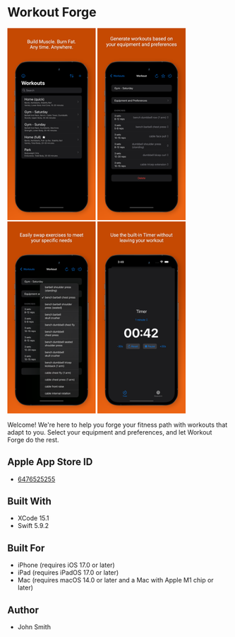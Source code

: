 # Workout Forge

<img src="https://github.com/JohnSmithCoder1/WorkoutForge/blob/main/Screenshots/screenshot_1.png" width="200"> <img src="https://github.com/JohnSmithCoder1/WorkoutForge/blob/main/Screenshots/screenshot_2.png" width="200"> <img src="https://github.com/JohnSmithCoder1/WorkoutForge/blob/main/Screenshots/screenshot_3.png" width="200"> <img src="https://github.com/JohnSmithCoder1/WorkoutForge/blob/main/Screenshots/screenshot_4.png" width="200">

Welcome! We're here to help you forge your fitness path with workouts that adapt to you. Select your equipment and preferences, and let Workout Forge do the rest.

## Apple App Store ID

* [6476525255](https://apps.apple.com/us/app/workout-forge/id6476525255)

## Built With

* XCode 15.1
* Swift 5.9.2

## Built For

* iPhone (requires iOS 17.0 or later)
* iPad (requires iPadOS 17.0 or later)
* Mac (requires macOS 14.0 or later and a Mac with Apple M1 chip or later)

## Author

* John Smith
